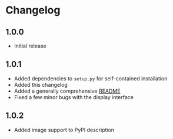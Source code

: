 # Changelog


## 1.0.0

- Initial release


## 1.0.1

- Added dependencies to `setup.py` for self-contained installation
- Added this changelog
- Added a generally comprehensive [README](README.md)
- Fixed a few minor bugs with the display interface


## 1.0.2

- Added image support to PyPI description
